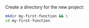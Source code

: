 Create a directory for the new project:

```bash
mkdir my-first-function && \
cd my-first-function
```